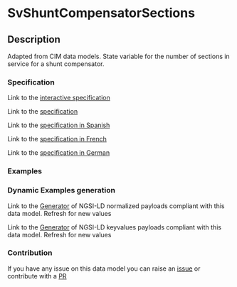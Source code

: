 # SvShuntCompensatorSections

## Description 

Adapted from CIM data models. State variable for the number of sections in service for a shunt compensator.
### Specification

Link to the [interactive specification](https://swagger.lab.fiware.org/?url=https://smart-data-models.github.io/dataModel.EnergyCIM/SvShuntCompensatorSections/swagger.yaml)

Link to the [specification](https://smart-data-models.github.io/dataModel.EnergyCIM/SvShuntCompensatorSections/doc/spec.md)

Link to the [specification in Spanish](https://smart-data-models.github.io/dataModel.EnergyCIM/SvShuntCompensatorSections/doc/spec_ES.md)

Link to the [specification in French](https://smart-data-models.github.io/dataModel.EnergyCIM/SvShuntCompensatorSections/doc/spec_FR.md)

Link to the [specification in German](https://smart-data-models.github.io/dataModel.EnergyCIM/SvShuntCompensatorSections/doc/spec_DE.md)
### Examples
### Dynamic Examples generation

Link to the [Generator](https://smartdatamodels.org/extra/ngsi-ld_generator_v0.92.php?schemaUrl=https://raw.githubusercontent.com/smart-data-models/dataModel.EnergyCIM/master/SvShuntCompensatorSections/schema.json&email=info@smartdatamodels.org) of NGSI-LD normalized payloads compliant with this data model. Refresh for new values

Link to the [Generator](https://smartdatamodels.org/extra/ngsi-ld_generator_keyvalues_v0.92.php?schemaUrl=https://raw.githubusercontent.com/smart-data-models/dataModel.EnergyCIM/master/SvShuntCompensatorSections/schema.json&email=info@smartdatamodels.org) of NGSI-LD keyvalues payloads compliant with this data model. Refresh for new values
### Contribution

 If you have any issue on this data model you can raise an [issue](https://github.com/smart-data-models/dataModel.EnergyCIM/issues)  or contribute with a [PR](https://github.com/smart-data-models/dataModel.EnergyCIM/pulls)